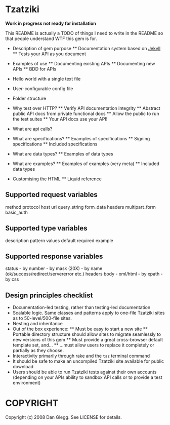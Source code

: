 Tzatziki
========
**Work in progress not ready for installation**

This README is actually a TODO of things I need to write in the README so that people understand WTF this gem is for.

* Description of gem purpose
** Documentation system based on [Jekyll](http://github.com/mojombo/jekyll)
** Tests your API as you document
* Examples of use
** Documenting existing APIs
** Documenting new APIs
** BDD for APIs

* Hello world with a single text file

* User-configurable config file
* Folder structure

* Why test over HTTP?
** Verify API documentation integrity
** Abstract public API docs from private functional docs
** Allow the public to run the test suites
** Your API docs use your API!

* What are api calls?
* What are specifications?
** Examples of specifications
** Signing specifications
** Included specifications
* What are data types?
** Examples of data types
* What are examples?
** Examples of examples (very meta)
** Included data types
* Customising the HTML
** Liquid reference

Supported request variables
---------------------------
method
protocol
host
uri
query_string
form_data
headers
multipart_form
basic_auth

Supported type variables
------------------------
description
pattern
values
default
required
example


Supported response variables
---------------------------
status
	- by number
	- by mask (20X)
	- by name (ok/success/redirect/servererror etc.)
headers
body
	- xml/html
		- by xpath
		- by css

Design principles checklist
---------------------------

* Documentation-led testing, rather than testing-led documentation
* Scalable logic. Same classes and patterns apply to one-file Tzatziki sites as to 50-level/500-file sites.
* Nesting and inheritance
* Out of the box experience:
** Must be easy to start a new site
** Portable directory structure should allow sites to migrate seamlessly to new versions of this gem
** Must provide a great cross-browser default template set, and...
** ...must allow users to replace it completely or partially as they choose.
* Interactivity primarily through rake and the `taz` terminal command
* It should be safe to make an uncompiled Tzatziki site available for public download
* Users should be able to run Tzatziki tests against their own accounts (depending on your APIs ability to sandbox API calls or to provide a test environment)

COPYRIGHT
=========

Copyright (c) 2008 Dan Glegg. See LICENSE for details.